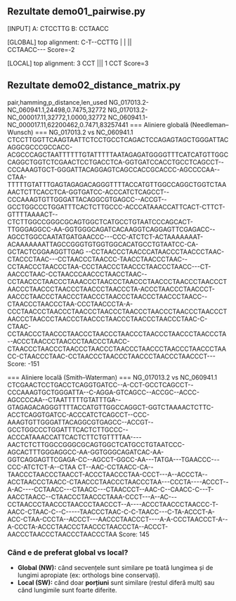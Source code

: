 
## Rezultate demo01_pairwise.py

[INPUT]
A: CTCCTTG
B: CCTAACC

[GLOBAL] top alignment:
C-T--CCTTG
| |  ||   
CCTAACC---
  Score=-2

[LOCAL] top alignment:
3 CCT
  |||
1 CCT
  Score=3


## Rezultate demo02_distance_matrix.py

pair,hamming,p_distance,len_used
NG_017013.2-NC_060941.1,24498,0.7475,32772
NG_017013.2-NC_000017.11,32772,1.0000,32772
NC_060941.1-NC_000017.11,62200462,0.7471,83257441
=== Aliniere globală (Needleman–Wunsch) ===
NG_017013.2 vs NC_060941.1
CTCCTTGGTTCAAGTAATTCTCCTGCCTCAGACTCCAGAGTAGCTGGGATTACAGGCGCCCGCCACC-ACGCCCAGCTAATTTTTTGTATTTTTAATAGAGATGGGGTTTCATCATGTTGGCCAGGCTGGTCTCGAACTCCTGACCTCA-GGTGATCCACCTGCCTCAGCCT--CCCAAAGTGCT-GGGATTACAGGAGTCAGCCACCGCACCC-AGCCCCAA--CTAA-TTTTTGTATTTGAGTAGAGACAGGGTTTTACCATGTTGGCCAGGCTGGTCTAAAACTCTTCACCTCA-GGTGATCC-ACCCATCTCAGCCT--CCCAAAGTGTTGGGATTACAGGCGTGAGCC--ACCGT--GCCTGGCCCTGGATTTCACTCTTGCCC-ACCCATAAACCATTCACT-CTTCT-GTTTTAAAACT--CTCTTGGCCGGGCGCAGTGGCTCATGCCTGTAATCCCAGCACT-TTGGGAGGCC-AA-GGTGGGCAGATCACAAGGTCAGGAGTTCGAGACC--AGCCTGGCCAATATGATGAACCC---CCC-ATCTCT-ACTAAAAAAAT-ACAAAAAAATTAGCCGGGTGTGGTGGCACATGCCTGTAATCC-CA-GCTACTCGGAAGGTTGAG
--CCTAACCCTAACCCATAACCCTAACCCTAAC-CTACCCTAAC---CCTAACCCTAACCC-TAACCTAACCCTAAC--CCTAACCCTAACCCTAA-CCCTAACCCTAACCCTAACCCTAACC---CT-AACCCTAAC-CCTAACCCAACCCTAACCTAAC--CCTAACCCTAACCCTAAACCCTAACCCTAACCCTAACCCTAACCCTAACCCTAACCCTAACCCTAACCCTAACCCTAACCCTA-ACCCTAACCCTAACCCT-AACCCTAACCCTAACCCTAACCCTAACCCTAACCCTAACCCTAACC--CTAACCCTAACCCTAA-CCCTAACCCTA-A-CCCTAACCCTAACCCTAACCCTAACCCTAACCCTAACCCTAACCCTAACCCTAACCCTAACCCTAACCCTAACCCTAACCCTAACCCTAACCCTAAC-C-CTAAC-CCTAACCCTAACCCTAACCCTAACCCTAACCCTAACCCTAACCCTAACCCTA--ACCCTAACCCTAACCCTAACCCTAACC-CTAACCCTAACCCTAACCCTAACCCTAACCCTAACCCTAACCCTAACCCTAACC-CTAACCCTAAC-CCTAACCCTAACCCTAACCCTAACCCTAACCCT---
Score: -151


=== Aliniere locală (Smith–Waterman) ===
NG_017013.2  vs  NC_060941.1
CTCGAACTCCTGACCTCAGGTGATCC--A-CCT-GCCTCAGCCT--CCCAAAGTGCTGGGATTA--C-AGGA-GTCAGCC--ACCGC--ACCC-AGCCCCAA--CTAATTTTTGTATTTGA--GTAGAGACAGGGTTTTACCATGTTGGCCAGGCT-GGTCTAAAACTCTTC-ACCTCAGGTGATCC-ACCCATCTCAGCCT--CCC-AAAGTGTTGGGATTACAGGCGTGAGCC--ACCGT--GCCTGGCCCTGGATTTCACTCTTGCCC--ACCCATAAACCATTCACTCTTCTGTTTTAA----AACTCTCTTGGCCGGGCGCAGTGGCTCATGCCTGTAATCCC-AGCACTTTGGGAGGCC-AA-GGTGGGCAGATCAC-AA-GGTCAGGAGTTCGAGA-CC--AGCCT-GGCC-AA---TATGA---TGAACCC---CCC-ATCTCT-A--CTAA
CT--AAC-CCTAACC-CA--TAACCCTAACCCTAACCT-ACCCTAACCCTAA-CCCT---A--ACCCTA--ACCTAACCCTAACC-CTAACCCTAACCCTAACCCTAA---CCCTA----ACCCT--A-AC----CCTAACC---CTAACC---CTAACCCT--AAC-C--CAACC-C---T-AACCTAACC--CTAACCCTAACCCTAAA-CCCT---A--AC---CCTAACCCTAACCCTAACCCTAACCCT--A----ACCCTAACCCTAACCC-T-AACC-CTAAC-C--C-----TAACCCTAAC-C-C-TAACC---C-TA-ACCCT-A-ACC-CTAA-CCCTA--ACCCT---AACCCTAACCCT----A-A-CCCTAACCCT-A--A-CCCTA-ACCCTAACCCTAACCCTAACCCTA--ACCCT-AACCCTAACCCTAACCCTAACCCTAA
Score: 145

### Când e de preferat global vs local?
- **Global (NW):** când secvențele sunt similare pe toată lungimea și de lungimi apropiate (ex: orthologs bine conservați).
- **Local (SW):** când doar **porțiuni** sunt similare (restul diferă mult) sau când lungimile sunt foarte diferite.

